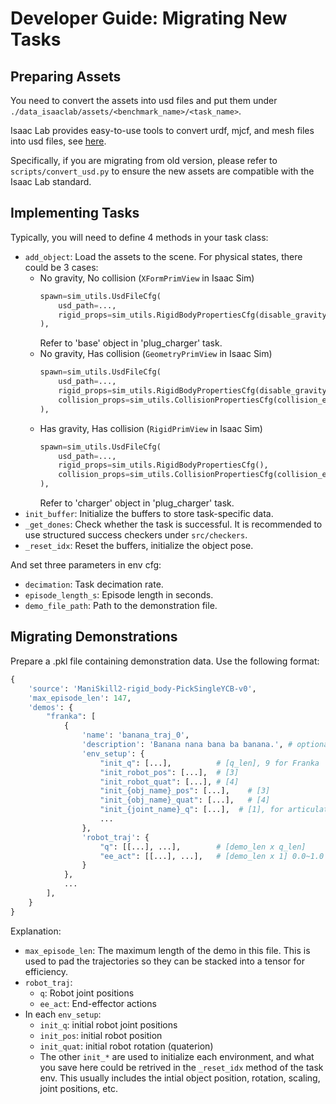 
# Developer Guide: Migrating New Tasks
## Preparing Assets
You need to convert the assets into usd files and put them under `./data_isaaclab/assets/<benchmark_name>/<task_name>`.

Isaac Lab provides easy-to-use tools to convert urdf, mjcf, and mesh files into usd files, see [here](https://isaac-sim.github.io/IsaacLab/main/source/how-to/import_new_asset.html).

Specifically, if you are migrating from old version, please refer to `scripts/convert_usd.py` to ensure the new assets are compatible with the Isaac Lab standard.

## Implementing Tasks
Typically, you will need to define 4 methods in your task class:
- `add_object`: Load the assets to the scene. For physical states, there could be 3 cases:
    - No gravity, No collision (`XFormPrimView` in Isaac Sim)
        ```python
        spawn=sim_utils.UsdFileCfg(
            usd_path=...,
            rigid_props=sim_utils.RigidBodyPropertiesCfg(disable_gravity=True, kinematic_enabled=True),
        ),
        ```
        Refer to 'base' object in 'plug_charger' task.
    - No gravity, Has collision (`GeometryPrimView` in Isaac Sim)
        ```python
        spawn=sim_utils.UsdFileCfg(
            usd_path=...,
            rigid_props=sim_utils.RigidBodyPropertiesCfg(disable_gravity=True, kinematic_enabled=True),
            collision_props=sim_utils.CollisionPropertiesCfg(collision_enabled=True),
        ),
        ```
    - Has gravity, Has collision (`RigidPrimView` in Isaac Sim)
        ```python
        spawn=sim_utils.UsdFileCfg(
            usd_path=...,
            rigid_props=sim_utils.RigidBodyPropertiesCfg(),
            collision_props=sim_utils.CollisionPropertiesCfg(collision_enabled=True),
        ),
        ```
        Refer to 'charger' object in 'plug_charger' task.
- `init_buffer`: Initialize the buffers to store task-specific data.
- `_get_dones`: Check whether the task is successful. It is recommended to use structured success checkers under `src/checkers`.
- `_reset_idx`: Reset the buffers, initialize the object pose.

And set three parameters in env cfg:
- `decimation`: Task decimation rate.
- `episode_length_s`: Episode length in seconds.
- `demo_file_path`: Path to the demonstration file.

## Migrating Demonstrations
Prepare a .pkl file containing demonstration data. Use the following format:

```python
{
    'source': 'ManiSkill2-rigid_body-PickSingleYCB-v0',
    'max_episode_len': 147,
    'demos': {
        "franka": [
            {
                'name': 'banana_traj_0',
                'description': 'Banana nana bana ba banana.', # optional
                'env_setup': {
                    "init_q": [...],          # [q_len], 9 for Franka
                    "init_robot_pos": [...],  # [3]
                    "init_robot_quat": [...], # [4]
                    "init_{obj_name}_pos": [...],    # [3]
                    "init_{obj_name}_quat": [...],   # [4]
                    "init_{joint_name}_q": [...],  # [1], for articulations
                    ...
                },
                'robot_traj': {
                    "q": [[...], ...],        # [demo_len x q_len]
                    "ee_act": [[...], ...],   # [demo_len x 1] 0.0~1.0 0 for close and 1 for open
                }
            },
            ...
        ],
    }
}
```

Explanation:
- `max_episode_len`: The maximum length of the demo in this file. This is used to pad the trajectories so they can be stacked into a tensor for efficiency.
- `robot_traj`:
    - `q`: Robot joint positions
    - `ee_act`: End-effector actions
- In each `env_setup`:
  - `init_q`: initial robot joint positions
  - `init_pos`: initial robot position
  - `init_quat`: initial robot rotation (quaterion)
  - The other `init_*` are used to initialize each environment, and what you save here could be retrived in the `_reset_idx` method of the task env. This usually includes the intial object position, rotation, scaling, joint positions, etc.

